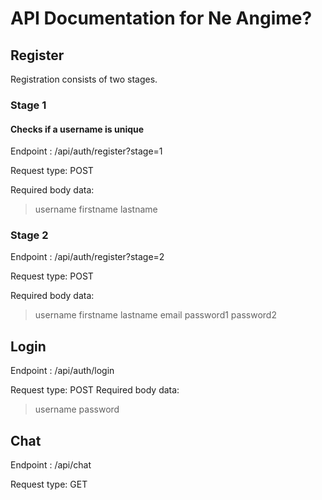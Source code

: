 # API Documentation for Ne Angime?

## Register

Registration consists of two stages. 

### Stage 1
#### Checks if a username is unique
Endpoint : /api/auth/register?stage=1

Request type: POST

Required body data:
>username
>firstname
>lastname


### Stage 2

Endpoint : /api/auth/register?stage=2

Request type: POST

Required body data:
>username
>firstname
>lastname
>email
>password1
>password2

## Login

Endpoint : /api/auth/login

Request type: POST
Required body data:
>username 
>password

## Chat

Endpoint : /api/chat

Request type: GET

